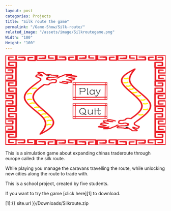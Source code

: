 ```yaml
---
layout: post
categories: Projects
title: "Silk route the game"
permalink: "/Game-Show/Silk-route/"
related_image: "/assets/image/Silkroutegame.png"
Width: "100"
Height: "100"
---
```

![My helpful screenshot](/assets/image/Silkroutegame.png)

This is a simulation game about expanding chinas traderoute through europe called: the silk route.

While playing you manage the caravans travelling the route,
while unlocking new cities along the route to trade with.

This is a school project, created by five students.

If you want to try the game [click here][1] to download.


[1]:{{ site.url }}/Downloads/Silkroute.zip
